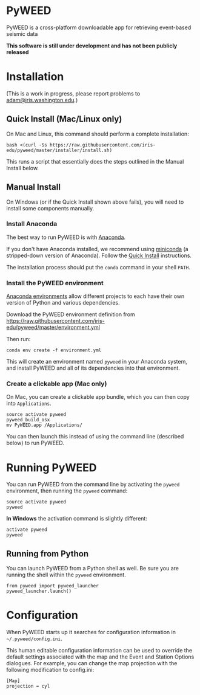 # PyWEED

PyWEED is a cross-platform downloadable app for retrieving event-based seismic data

__This software is still under development and has not been publicly released__

# Installation

(This is a work in progress, please report problems to adam@iris.washington.edu.)

## Quick Install (Mac/Linux only)

On Mac and Linux, this command should perform a complete installation:

```
bash <(curl -Ss https://raw.githubusercontent.com/iris-edu/pyweed/master/installer/install.sh)
```

This runs a script that essentially does the steps outlined in the Manual Install below.

## Manual Install

On Windows (or if the Quick Install shown above fails), you will need to install some components manually.

### Install Anaconda

The best way to run PyWEED is with [Anaconda](https://docs.continuum.io/anaconda/).

If you don't have Anaconda installed, we recommend using [miniconda](http://conda.pydata.org/miniconda.html)
(a stripped-down version of Anaconda). Follow the [Quick Install](http://conda.pydata.org/docs/install/quick.html)
instructions.

The installation process should put the `conda` command in your shell `PATH`.

### Install the PyWEED environment

[Anaconda environments](https://conda.io/docs/using/envs.html) allow different projects to each have their own
version of Python and various dependencies.

Download the PyWEED environment definition from https://raw.githubusercontent.com/iris-edu/pyweed/master/environment.yml

Then run:

`conda env create -f environment.yml`

This will create an environment named `pyweed` in your Anaconda system, and install PyWEED and all of its dependencies
into that environment.

### Create a clickable app (Mac only)

On Mac, you can create a clickable app bundle, which you can then copy into `Applications`.

```
source activate pyweed
pyweed_build_osx
mv PyWEED.app /Applications/
```

You can then launch this instead of using the command line (described below) to run PyWEED.

# Running PyWEED

You can run PyWEED from the command line by activating the `pyweed` environment, then running the `pyweed` command:

```
source activate pyweed
pyweed
```

__In Windows__ the activation command is slightly different:

```
activate pyweed
pyweed
```

## Running from Python

You can launch PyWEED from a Python shell as well. Be sure you are running the shell within the `pyweed` environment.

```
from pyweed import pyweed_launcher
pyweed_launcher.launch()
```

# Configuration

When PyWEED starts up it searches for configuration information in `~/.pyweed/config.ini`.

This human editable configuration information can be used to override the default settings
associated with the map and the Event and Station Options dialogues. For example, you can
change the map projection with the following modification to config.ini:

```
[Map]
projection = cyl
```
